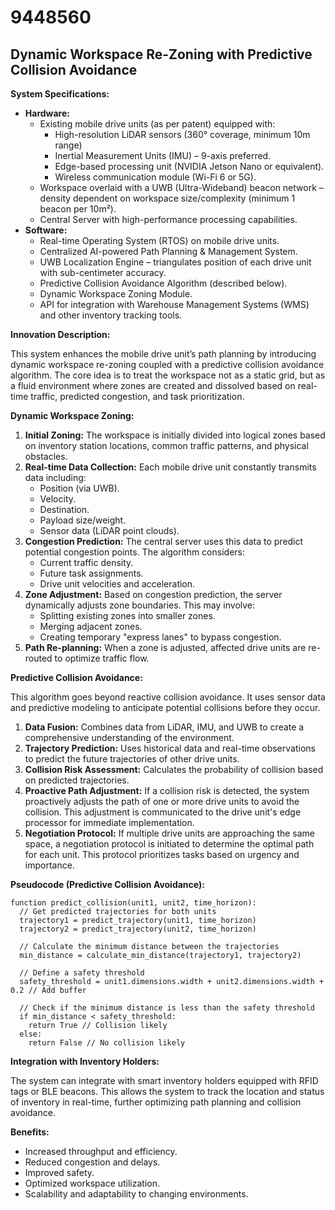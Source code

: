 # 9448560

## Dynamic Workspace Re-Zoning with Predictive Collision Avoidance

**System Specifications:**

*   **Hardware:**
    *   Existing mobile drive units (as per patent) equipped with:
        *   High-resolution LiDAR sensors (360° coverage, minimum 10m range)
        *   Inertial Measurement Units (IMU) – 9-axis preferred.
        *   Edge-based processing unit (NVIDIA Jetson Nano or equivalent).
        *   Wireless communication module (Wi-Fi 6 or 5G).
    *   Workspace overlaid with a UWB (Ultra-Wideband) beacon network – density dependent on workspace size/complexity (minimum 1 beacon per 10m²).
    *   Central Server with high-performance processing capabilities.
*   **Software:**
    *   Real-time Operating System (RTOS) on mobile drive units.
    *   Centralized AI-powered Path Planning & Management System.
    *   UWB Localization Engine – triangulates position of each drive unit with sub-centimeter accuracy.
    *   Predictive Collision Avoidance Algorithm (described below).
    *   Dynamic Workspace Zoning Module.
    *   API for integration with Warehouse Management Systems (WMS) and other inventory tracking tools.

**Innovation Description:**

This system enhances the mobile drive unit’s path planning by introducing dynamic workspace re-zoning coupled with a predictive collision avoidance algorithm. The core idea is to treat the workspace not as a static grid, but as a fluid environment where zones are created and dissolved based on real-time traffic, predicted congestion, and task prioritization.

**Dynamic Workspace Zoning:**

1.  **Initial Zoning:** The workspace is initially divided into logical zones based on inventory station locations, common traffic patterns, and physical obstacles.
2.  **Real-time Data Collection:** Each mobile drive unit constantly transmits data including:
    *   Position (via UWB).
    *   Velocity.
    *   Destination.
    *   Payload size/weight.
    *   Sensor data (LiDAR point clouds).
3.  **Congestion Prediction:** The central server uses this data to predict potential congestion points. The algorithm considers:
    *   Current traffic density.
    *   Future task assignments.
    *   Drive unit velocities and acceleration.
4.  **Zone Adjustment:** Based on congestion prediction, the server dynamically adjusts zone boundaries. This may involve:
    *   Splitting existing zones into smaller zones.
    *   Merging adjacent zones.
    *   Creating temporary "express lanes" to bypass congestion.
5.  **Path Re-planning:** When a zone is adjusted, affected drive units are re-routed to optimize traffic flow.

**Predictive Collision Avoidance:**

This algorithm goes beyond reactive collision avoidance. It uses sensor data and predictive modeling to anticipate potential collisions before they occur.

1.  **Data Fusion:** Combines data from LiDAR, IMU, and UWB to create a comprehensive understanding of the environment.
2.  **Trajectory Prediction:** Uses historical data and real-time observations to predict the future trajectories of other drive units.
3.  **Collision Risk Assessment:** Calculates the probability of collision based on predicted trajectories.
4.  **Proactive Path Adjustment:** If a collision risk is detected, the system proactively adjusts the path of one or more drive units to avoid the collision. This adjustment is communicated to the drive unit's edge processor for immediate implementation.
5.  **Negotiation Protocol:** If multiple drive units are approaching the same space, a negotiation protocol is initiated to determine the optimal path for each unit. This protocol prioritizes tasks based on urgency and importance.

**Pseudocode (Predictive Collision Avoidance):**

```
function predict_collision(unit1, unit2, time_horizon):
  // Get predicted trajectories for both units
  trajectory1 = predict_trajectory(unit1, time_horizon)
  trajectory2 = predict_trajectory(unit2, time_horizon)

  // Calculate the minimum distance between the trajectories
  min_distance = calculate_min_distance(trajectory1, trajectory2)

  // Define a safety threshold
  safety_threshold = unit1.dimensions.width + unit2.dimensions.width + 0.2 // Add buffer

  // Check if the minimum distance is less than the safety threshold
  if min_distance < safety_threshold:
    return True // Collision likely
  else:
    return False // No collision likely
```

**Integration with Inventory Holders:**

The system can integrate with smart inventory holders equipped with RFID tags or BLE beacons. This allows the system to track the location and status of inventory in real-time, further optimizing path planning and collision avoidance.

**Benefits:**

*   Increased throughput and efficiency.
*   Reduced congestion and delays.
*   Improved safety.
*   Optimized workspace utilization.
*   Scalability and adaptability to changing environments.
